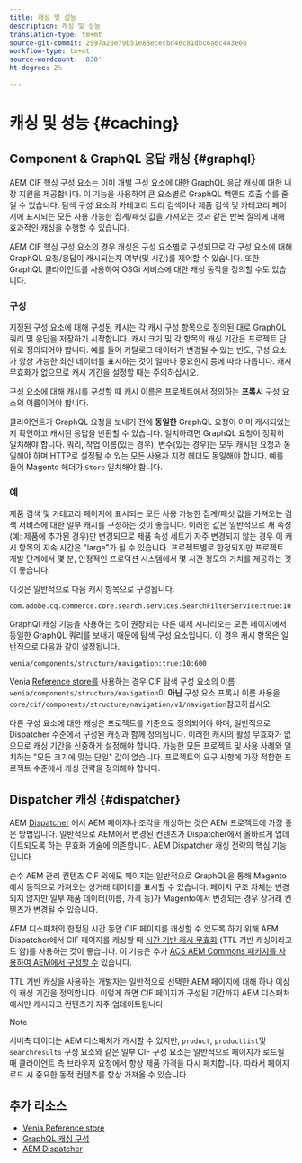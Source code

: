 ```yaml
---
title: 캐싱 및 성능
description: 캐싱 및 성능
translation-type: tm+mt
source-git-commit: 2997a28e79b51e88ececbd46c81dbc6a6c443e68
workflow-type: tm+mt
source-wordcount: '830'
ht-degree: 2%

---
```



# 캐싱 및 성능 {#caching}

## Component &amp; GraphQL 응답 캐싱 {#graphql}

AEM CIF 핵심 구성 요소는 이미 개별 구성 요소에 대한 GraphQL 응답 캐싱에 대한 내장 지원을 제공합니다. 이 기능을 사용하여 큰 요소별로 GraphQL 백엔드 호출 수를 줄일 수 있습니다. 탐색 구성 요소의 카테고리 트리 검색이나 제품 검색 및 카테고리 페이지에 표시되는 모든 사용 가능한 집계/패싯 값을 가져오는 것과 같은 반복 질의에 대해 효과적인 캐싱을 수행할 수 있습니다.

AEM CIF 핵심 구성 요소의 경우 캐싱은 구성 요소별로 구성되므로 각 구성 요소에 대해 GraphQL 요청/응답이 캐시되는지 여부(및 시간)를 제어할 수 있습니다. 또한 GraphQL 클라이언트를 사용하여 OSGi 서비스에 대한 캐싱 동작을 정의할 수도 있습니다.

### 구성

지정된 구성 요소에 대해 구성된 캐시는 각 캐시 구성 항목으로 정의된 대로 GraphQL 쿼리 및 응답을 저장하기 시작합니다. 캐시 크기 및 각 항목의 캐싱 기간은 프로젝트 단위로 정의되어야 합니다. 예를 들어 카탈로그 데이터가 변경될 수 있는 빈도, 구성 요소가 항상 가능한 최신 데이터를 표시하는 것이 얼마나 중요한지 등에 따라 다릅니다. 캐시 무효화가 없으므로 캐시 기간을 설정할 때는 주의하십시오.

구성 요소에 대해 캐시를 구성할 때 캐시 이름은 프로젝트에서 정의하는 **프록시** 구성 요소의 이름이어야 합니다.

클라이언트가 GraphQL 요청을 보내기 전에 **동일한** GraphQL 요청이 이미 캐시되었는지 확인하고 캐시된 응답을 반환할 수 있습니다. 일치하려면 GraphQL 요청이 정확히 일치해야 합니다. 쿼리, 작업 이름(있는 경우), 변수(있는 경우)는 모두 캐시된 요청과 동일해야 하며 HTTP로 설정될 수 있는 모든 사용자 지정 헤더도 동일해야 합니다. 예를 들어 Magento 헤더가 `Store` 일치해야 합니다.

### 예

제품 검색 및 카테고리 페이지에 표시되는 모든 사용 가능한 집계/패싯 값을 가져오는 검색 서비스에 대한 일부 캐시를 구성하는 것이 좋습니다. 이러한 값은 일반적으로 새 속성(예: 제품에 추가된 경우)만 변경되므로 제품 속성 세트가 자주 변경되지 않는 경우 이 캐시 항목의 지속 시간은 &quot;large&quot;가 될 수 있습니다. 프로젝트별로 한정되지만 프로젝트 개발 단계에서 몇 분, 안정적인 프로덕션 시스템에서 몇 시간 정도의 가치를 제공하는 것이 좋습니다.

이것은 일반적으로 다음 캐시 항목으로 구성됩니다.

```
com.adobe.cq.commerce.core.search.services.SearchFilterService:true:10:3600
```

GraphQl 캐싱 기능을 사용하는 것이 권장되는 다른 예제 시나리오는 모든 페이지에서 동일한 GraphQL 쿼리를 보내기 때문에 탐색 구성 요소입니다. 이 경우 캐시 항목은 일반적으로 다음과 같이 설정됩니다.

```
venia/components/structure/navigation:true:10:600
```

Venia [Reference store를](https://github.com/adobe/aem-cif-guides-venia) 사용하는 경우 CIF 탐색 구성 요소의 이름 `venia/components/structure/navigation`이 **아닌** 구성 요소 프록시 이름 사용을`core/cif/components/structure/navigation/v1/navigation`참고하십시오.

다른 구성 요소에 대한 캐싱은 프로젝트를 기준으로 정의되어야 하며, 일반적으로 Dispatcher 수준에서 구성된 캐싱과 함께 정의됩니다. 이러한 캐시의 활성 무효화가 없으므로 캐싱 기간을 신중하게 설정해야 합니다. 가능한 모든 프로젝트 및 사용 사례와 일치하는 &quot;모든 크기에 맞는 단일&quot; 값이 없습니다. 프로젝트의 요구 사항에 가장 적합한 프로젝트 수준에서 캐싱 전략을 정의해야 합니다.

## Dispatcher 캐싱 {#dispatcher}

AEM [Dispatcher](https://docs.adobe.com/content/help/ko-KR/experience-manager-dispatcher/using/dispatcher.html) 에서 AEM 페이지나 조각을 캐싱하는 것은 AEM 프로젝트에 가장 좋은 방법입니다. 일반적으로 AEM에서 변경된 컨텐츠가 Dispatcher에서 올바르게 업데이트되도록 하는 무효화 기술에 의존합니다. AEM Dispatcher 캐싱 전략의 핵심 기능입니다.

순수 AEM 관리 컨텐츠 CIF 외에도 페이지는 일반적으로 GraphQL을 통해 Magento에서 동적으로 가져오는 상거래 데이터를 표시할 수 있습니다. 페이지 구조 자체는 변경되지 않지만 일부 제품 데이터(이름, 가격 등)가 Magento에서 변경되는 경우 상거래 컨텐츠가 변경될 수 있습니다.

AEM 디스패처의 한정된 시간 동안 CIF 페이지를 캐싱할 수 있도록 하기 위해 AEM Dispatcher에서 CIF 페이지를 캐싱할 때 [시간 기반 캐시 무효화](https://docs.adobe.com/content/help/en/experience-manager-dispatcher/using/configuring/dispatcher-configuration.html#configuring-time-based-cache-invalidation-enablettl) (TTL 기반 캐싱이라고도 함)를 사용하는 것이 좋습니다. 이 기능은 추가 [ACS AEM Commons 패키지를 사용하여 AEM에서 구성할 수](https://adobe-consulting-services.github.io/acs-aem-commons/) 있습니다.

TTL 기반 캐싱을 사용하는 개발자는 일반적으로 선택한 AEM 페이지에 대해 하나 이상의 캐싱 기간을 정의합니다. 이렇게 하면 CIF 페이지가 구성된 기간까지 AEM 디스패처에서만 캐시되고 컨텐츠가 자주 업데이트됩니다.

>[!NOTE]
>
>서버측 데이터는 AEM 디스패처가 캐시할 수 있지만, `product`, `productlist`및 `searchresults` 구성 요소와 같은 일부 CIF 구성 요소는 일반적으로 페이지가 로드될 때 클라이언트 측 브라우저 요청에서 항상 제품 가격을 다시 페치합니다. 따라서 페이지 로드 시 중요한 동적 컨텐츠를 항상 가져올 수 있습니다.

## 추가 리소스

- [Venia Reference store](https://github.com/adobe/aem-cif-guides-venia)
- [GraphQL 캐싱 구성](https://github.com/adobe/commerce-cif-graphql-client#caching)
- [AEM Dispatcher](https://docs.adobe.com/content/help/ko-KR/experience-manager-dispatcher/using/dispatcher.html)